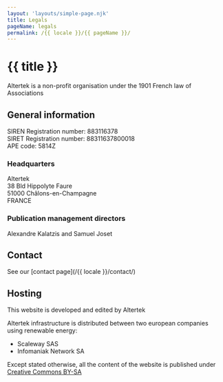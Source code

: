 ```yaml
---
layout: 'layouts/simple-page.njk'
title: Legals
pageName: legals
permalink: /{{ locale }}/{{ pageName }}/
---
```


# {{ title }}

Altertek is a non-profit organisation under the 1901 French law of Associations    

## General information
SIREN Registration number: 883116378  
SIRET Registration number:  88311637800018  
APE code: 5814Z  

### Headquarters
Altertek  
38 Bld Hippolyte Faure  
51000 Châlons-en-Champagne  
FRANCE  

### Publication management directors
Alexandre Kalatzis and Samuel Joset

## Contact  
See our [contact page](/{{ locale }}/contact/)

## Hosting  
This website is developed and edited by Altertek  

Altertek infrastructure is distributed between two european companies using renewable energy:  
- Scaleway SAS  
- Infomaniak Network SA  

Except stated otherwise, all the content of the website is published under [Creative Commons BY-SA](https://creativecommons.org/licenses/by-sa/4.0/)
